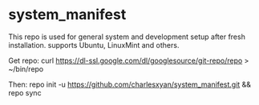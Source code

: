system_manifest
===============

This repo is used for general system and development setup after fresh installation.
supports Ubuntu, LinuxMint and others.

Get repo:
  curl https://dl-ssl.google.com/dl/googlesource/git-repo/repo > ~/bin/repo

Then:
  repo init -u https://github.com/charlesxyan/system_manifest.git && repo sync


